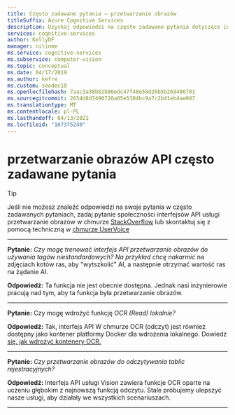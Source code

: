 ```yaml
---
title: Często zadawane pytania — przetwarzanie obrazów
titleSuffix: Azure Cognitive Services
description: Uzyskaj odpowiedzi na często zadawane pytania dotyczące interfejsu API przetwarzanie obrazów w Azure Cognitive Services.
services: cognitive-services
author: KellyDF
manager: nitinme
ms.service: cognitive-services
ms.subservice: computer-vision
ms.topic: conceptual
ms.date: 04/17/2019
ms.author: kefre
ms.custom: seodec18
ms.openlocfilehash: 7aac3a38b82b86edc47f48e50d26b5b269486701
ms.sourcegitcommit: 2654d8d7490720a05e5304bc9a7c2b41eb4ae007
ms.translationtype: MT
ms.contentlocale: pl-PL
ms.lasthandoff: 04/13/2021
ms.locfileid: "107375240"
---
```

# <a name="computer-vision-api-frequently-asked-questions"></a>przetwarzanie obrazów API często zadawane pytania

> [!TIP]
> Jeśli nie możesz znaleźć odpowiedzi na swoje pytania w często zadawanych pytaniach, zadaj pytanie społeczności interfejsów API usługi przetwarzanie obrazów w chmurze [StackOverflow](https://stackoverflow.com/questions/tagged/project-oxford+or+microsoft-cognitive) lub skontaktuj się z pomocą techniczną w [chmurze UserVoice](https://cognitive.uservoice.com/)

---

**Pytanie:** *Czy mogę trenować interfejs API przetwarzanie obrazów do używania tagów niestandardowych?  Na przykład chcę nakarmić* na zdjęciach kotów ras, aby "wytszkolić" AI, a następnie otrzymać wartość ras na żądanie AI.

**Odpowiedź:** Ta funkcja nie jest obecnie dostępna. Jednak nasi inżynierowie pracują nad tym, aby ta funkcja była przetwarzanie obrazów.

---


**Pytanie:** Czy mogę wdrożyć funkcję *OCR (Read) lokalnie?*

**Odpowiedź:** Tak, interfejs API W chmurze OCR (odczyt) jest również dostępny jako kontener platformy Docker dla wdrożenia lokalnego. Dowiedz [się, jak wdrożyć kontenery OCR.](/computer-vision-how-to-install-containers)

---

**Pytanie:** *Czy przetwarzanie obrazów do odczytywania tablic rejestracyjnych?*

**Odpowiedź:** Interfejs API usługi Vision zawiera funkcje OCR oparte na uczeniu głębokim z najnowszą funkcją odczytu. Stale próbujemy ulepszyć nasze usługi, aby działały we wszystkich scenariuszach.

---

